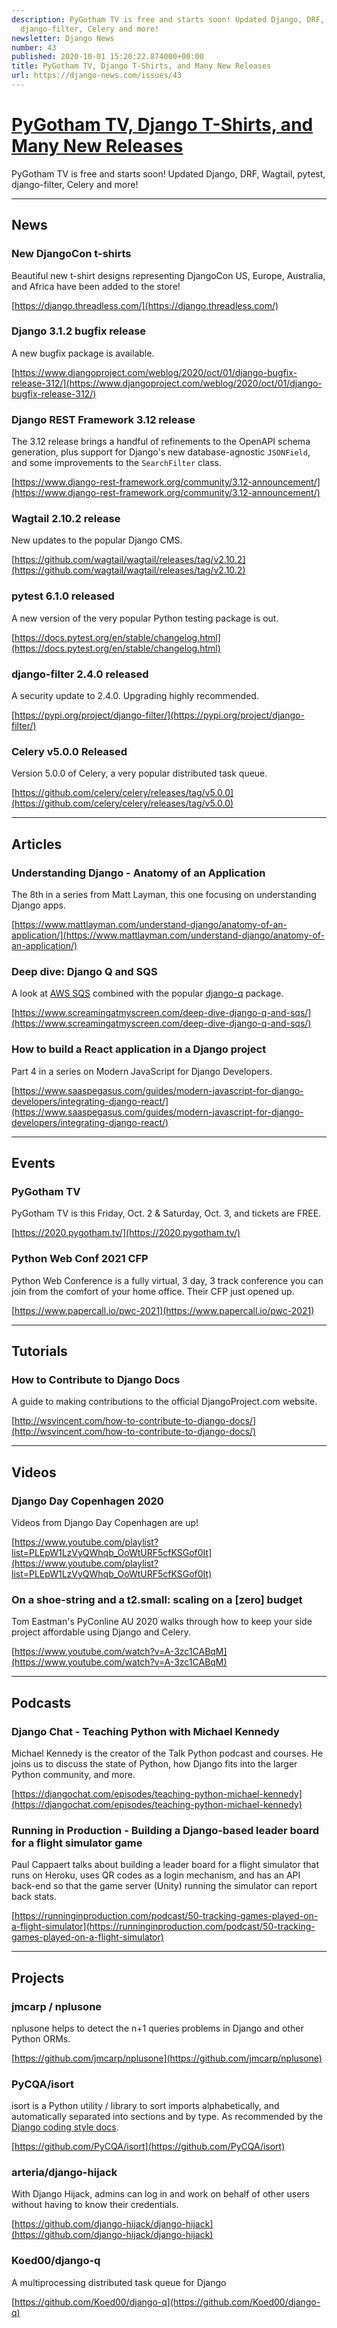 ```yaml
---
description: PyGotham TV is free and starts soon! Updated Django, DRF, Wagtail, pytest,
  django-filter, Celery and more!
newsletter: Django News
number: 43
published: 2020-10-01 15:20:22.874000+00:00
title: PyGotham TV, Django T-Shirts, and Many New Releases
url: https://django-news.com/issues/43
---
```


# [PyGotham TV, Django T-Shirts, and Many New Releases](https://django-news.com/issues/43)

PyGotham TV is free and starts soon! Updated Django, DRF, Wagtail, pytest, django-filter, Celery and more!

----

## News

### New DjangoCon t-shirts

<p>Beautiful new t-shirt designs representing DjangoCon US, Europe, Australia, and Africa have been added to the store!</p>

[https://django.threadless.com/](https://django.threadless.com/)

### Django 3.1.2 bugfix release

<p>A new bugfix package is available.</p>

[https://www.djangoproject.com/weblog/2020/oct/01/django-bugfix-release-312/](https://www.djangoproject.com/weblog/2020/oct/01/django-bugfix-release-312/)

### Django REST Framework 3.12 release

<p>The 3.12 release brings a handful of refinements to the OpenAPI schema generation, plus support for Django's new database-agnostic <code>JSONField</code>, and some improvements to the <code>SearchFilter</code> class.</p>

[https://www.django-rest-framework.org/community/3.12-announcement/](https://www.django-rest-framework.org/community/3.12-announcement/)

### Wagtail 2.10.2 release

<p>New updates to the popular Django CMS.</p>

[https://github.com/wagtail/wagtail/releases/tag/v2.10.2](https://github.com/wagtail/wagtail/releases/tag/v2.10.2)

### pytest 6.1.0 released

<p>A new version of the very popular Python testing package is out.</p>

[https://docs.pytest.org/en/stable/changelog.html](https://docs.pytest.org/en/stable/changelog.html)

### django-filter 2.4.0 released

<p>A security update to 2.4.0. Upgrading highly recommended.</p>

[https://pypi.org/project/django-filter/](https://pypi.org/project/django-filter/)

### Celery v5.0.0 Released

<p>Version 5.0.0 of Celery, a very popular distributed task queue.</p>

[https://github.com/celery/celery/releases/tag/v5.0.0](https://github.com/celery/celery/releases/tag/v5.0.0)

----

## Articles

### Understanding Django - Anatomy of an Application

<p>The 8th in a series from Matt Layman, this one focusing on understanding Django apps.</p>

[https://www.mattlayman.com/understand-django/anatomy-of-an-application/](https://www.mattlayman.com/understand-django/anatomy-of-an-application/)

### Deep dive: Django Q and SQS

<p>A look at <a href="https://cur.at/ocW50aq">AWS SQS</a> combined with the popular <a href="https://cur.at/7kXyc9k">django-q</a> package.</p>

[https://www.screamingatmyscreen.com/deep-dive-django-q-and-sqs/](https://www.screamingatmyscreen.com/deep-dive-django-q-and-sqs/)

### How to build a React application in a Django project

<p>Part 4 in a series on Modern JavaScript for Django Developers.</p>

[https://www.saaspegasus.com/guides/modern-javascript-for-django-developers/integrating-django-react/](https://www.saaspegasus.com/guides/modern-javascript-for-django-developers/integrating-django-react/)

----

## Events

### PyGotham TV

<p>PyGotham TV is this Friday, Oct. 2 &amp; Saturday, Oct. 3, and tickets are FREE.</p>

[https://2020.pygotham.tv/](https://2020.pygotham.tv/)

### Python Web Conf 2021 CFP

<p>Python Web Conference is a fully virtual, 3 day, 3 track conference you can join from the comfort of your home office. Their CFP just opened up.</p>

[https://www.papercall.io/pwc-2021](https://www.papercall.io/pwc-2021)

----

## Tutorials

### How to Contribute to Django Docs

<p>A guide to making contributions to the official DjangoProject.com website.</p>

[http://wsvincent.com/how-to-contribute-to-django-docs/](http://wsvincent.com/how-to-contribute-to-django-docs/)

----

## Videos

### Django Day Copenhagen 2020

<p>Videos from Django Day Copenhagen are up!</p>

[https://www.youtube.com/playlist?list=PLEpW1LzVyQWhqb_OoWtURF5cfKSGof0It](https://www.youtube.com/playlist?list=PLEpW1LzVyQWhqb_OoWtURF5cfKSGof0It)

### On a shoe-string and a t2.small: scaling on a [zero] budget

<p>Tom Eastman's PyConline AU 2020 walks through how to keep your side project affordable using Django and Celery.</p>

[https://www.youtube.com/watch?v=A-3zc1CABqM](https://www.youtube.com/watch?v=A-3zc1CABqM)

----

## Podcasts

### Django Chat - Teaching Python with Michael Kennedy

<p>Michael Kennedy is the creator of the Talk Python podcast and courses. He joins us to discuss the state of Python, how Django fits into the larger Python community, and more.</p>

[https://djangochat.com/episodes/teaching-python-michael-kennedy](https://djangochat.com/episodes/teaching-python-michael-kennedy)

### Running in Production - Building a Django-based leader board for a flight simulator game

<p>Paul Cappaert talks about building a leader board for a flight simulator that runs on Heroku, uses QR codes as a login mechanism, and has an API back-end so that the game server (Unity) running the simulator can report back stats.</p>

[https://runninginproduction.com/podcast/50-tracking-games-played-on-a-flight-simulator](https://runninginproduction.com/podcast/50-tracking-games-played-on-a-flight-simulator)

----

## Projects

### jmcarp / nplusone

<p>nplusone helps to detect the n+1 queries problems in Django and other Python ORMs.</p>

[https://github.com/jmcarp/nplusone](https://github.com/jmcarp/nplusone)

### PyCQA/isort

<p>isort is a Python utility / library to sort imports alphabetically, and automatically separated into sections and by type. As recommended by the <a href="https://cur.at/Xf61xuO">Django coding style docs</a>.</p>

[https://github.com/PyCQA/isort](https://github.com/PyCQA/isort)

### arteria/django-hijack

<p>With Django Hijack, admins can log in and work on behalf of other users without having to know their credentials.</p>

[https://github.com/django-hijack/django-hijack](https://github.com/django-hijack/django-hijack)

### Koed00/django-q

<p>A multiprocessing distributed task queue for Django</p>

[https://github.com/Koed00/django-q](https://github.com/Koed00/django-q)